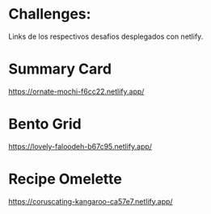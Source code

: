 # Challenges: 
Links de los respectivos desafios desplegados con netlify.

# Summary Card
https://ornate-mochi-f6cc22.netlify.app/

# Bento Grid
https://lovely-faloodeh-b67c95.netlify.app/

# Recipe Omelette 
https://coruscating-kangaroo-ca57e7.netlify.app/